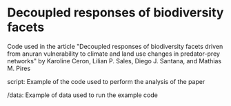 # Decoupled responses of biodiversity facets
Code used in the article "Decoupled responses of biodiversity facets driven from anuran vulnerability to climate and land use changes in predator-prey networks" by Karoline Ceron, Lilian P. Sales, Diego J. Santana, and Mathias M. Pires

script: Example of the code used to perform the analysis of the paper

/data: Example of data used to run the example code

